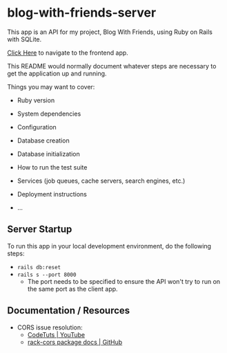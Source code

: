 # blog-with-friends-server

This app is an API for my project, Blog With Friends, using Ruby on Rails with SQLite.

[Click Here](https://github.com/dcalhoun286/blog-with-friends-frontend) to navigate to the frontend app.

This README would normally document whatever steps are necessary to get the
application up and running.

Things you may want to cover:

* Ruby version

* System dependencies

* Configuration

* Database creation

* Database initialization

* How to run the test suite

* Services (job queues, cache servers, search engines, etc.)

* Deployment instructions

* ...

## Server Startup

To run this app in your local development environment, do the following steps:

- `rails db:reset`
- `rails s --port 8000`
    - The port needs to be specified to ensure the API won't try to run on the same port as the client app.

## Documentation / Resources

- CORS issue resolution:
    - [CodeTuts | YouTube](https://youtube.com/watch?v=psgxZ1M0gB0)
    - [rack-cors package docs | GitHub](https://github.com/cyu/rack-cors)